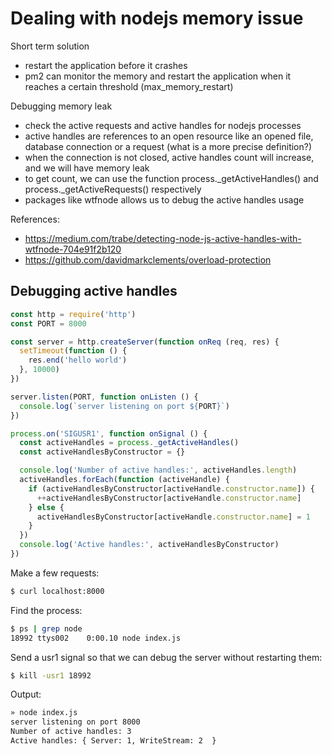 # Dealing with nodejs memory issue


Short term solution
- restart the application before it crashes
- pm2 can monitor the memory and restart the application when it reaches a certain threshold (max_memory_restart)


Debugging memory leak
- check the active requests and active handles for nodejs processes
- active handles are references to an open resource like an opened file,  database connection or a request (what is a more precise definition?)
- when the connection is not closed, active handles count will increase, and we will have memory leak
- to get count, we can use the function process._getActiveHandles() and process._getActiveRequests() respectively
- packages like wtfnode allows us to debug the active handles usage

References:

- https://medium.com/trabe/detecting-node-js-active-handles-with-wtfnode-704e91f2b120
- https://github.com/davidmarkclements/overload-protection


## Debugging active handles

```js
const http = require('http')
const PORT = 8000

const server = http.createServer(function onReq (req, res) {
  setTimeout(function () {
    res.end('hello world')
  }, 10000)
})

server.listen(PORT, function onListen () {
  console.log(`server listening on port ${PORT}`)
})

process.on('SIGUSR1', function onSignal () {
  const activeHandles = process._getActiveHandles()
  const activeHandlesByConstructor = {}

  console.log('Number of active handles:', activeHandles.length)
  activeHandles.forEach(function (activeHandle) {
    if (activeHandlesByConstructor[activeHandle.constructor.name]) {
      ++activeHandlesByConstructor[activeHandle.constructor.name]
    } else {
      activeHandlesByConstructor[activeHandle.constructor.name] = 1
    }
  })
  console.log('Active handles:', activeHandlesByConstructor)
})
```

Make a few requests:
```bash
$ curl localhost:8000
```

Find the process:

```bash
$ ps | grep node
18992 ttys002    0:00.10 node index.js
```

Send a usr1 signal so that we can debug the server without restarting them:
```bash
$ kill -usr1 18992 
```

Output:
```bash
» node index.js
server listening on port 8000
Number of active handles: 3
Active handles: { Server: 1, WriteStream: 2  }
```
